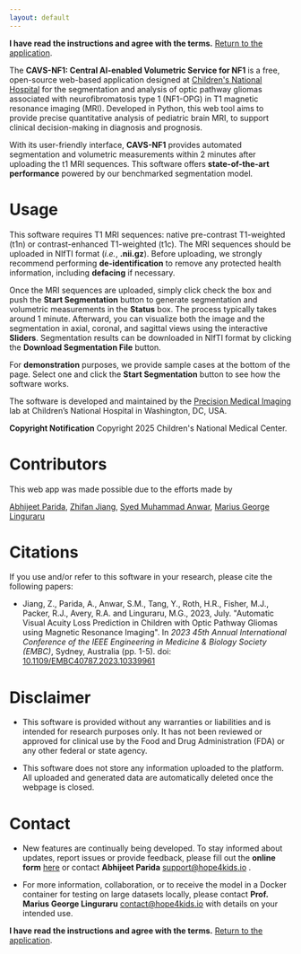 ```yaml
---
layout: default
---
```


**I have read the instructions and agree with the terms.** [Return to the application](https://nf1.hope4kids.io/).

The **CAVS-NF1: Central AI-enabled Volumetric Service for NF1** is a free, open-source web-based application designed at [Children's National Hospital](https://www.childrensnational.org/) 
for the segmentation and analysis of optic pathway gliomas associated with neurofibromatosis type 1 (NF1-OPG)  in  T1 magnetic resonance imaging (MRI). Developed in Python, this web tool aims to provide precise quantitative analysis of pediatric brain MRI, to support clinical decision-making in diagnosis and prognosis.  

With its user-friendly interface, **CAVS-NF1** provides automated segmentation and volumetric measurements within 2 minutes after uploading the t1 MRI sequences. This software offers **state-of-the-art performance** powered by our benchmarked segmentation model.  

# Usage

This software requires T1 MRI sequences: native pre-contrast T1-weighted (t1n) or 
contrast-enhanced T1-weighted (t1c). The MRI sequences should be 
uploaded in NIfTI format (*i.e.*, **.nii.gz**). Before uploading, 
we strongly recommend performing **de-identification** to remove any protected 
health information, including **defacing** if necessary. 

<!-- **Pre-processing** in the Segmenter is under development. At this time, 
we expect users to follow the standardized ["BraTS Pipeline"](https://arxiv.org/pdf/2404.15009) 
pre-processing, which includes co-registration of four sequences, and resampling to isotropic 1 mm resolution.  
Public tools such as the Cancer Imaging Phenomics Toolkit ([CaPTk](https://github.com/CBICA/CaPTk)) 
and Federated Tumor Segmentation ([FeTS](https://fets-ai.github.io/Front-End/process_data)) 
toolkits can be used for this purpose.   -->

Once the MRI sequences are uploaded, simply click check the box and push the **Start Segmentation** button to generate segmentation and volumetric measurements in the **Status** box. The process typically takes around 1 minute. Afterward, you can visualize both the image and the segmentation in axial, coronal, and sagittal views using the interactive **Sliders**. Segmentation results can be downloaded in NIfTI format by clicking the **Download Segmentation File** button.  

For **demonstration** purposes, we provide sample cases at the bottom of the page. 
Select one and click the **Start Segmentation** button to see how the software works.  

<!--# Source Code

The current version of the software is![v1.0](https://img.shields.io/badge/v1.0-brightgreen) 
and the source code is publicly available on GitHub 
([code](https://github.com/Precision-Medical-Imaging-Group/HOPE-Segmenter-Kids)) 
under license [CC BY-NC-SA 4.0](https://creativecommons.org/licenses/by-nc-sa/4.0/). -->

The software is developed and maintained by the [Precision Medical Imaging](https://research.childrensnational.org/labs/precision-medical) lab
at Children’s National Hospital in Washington, DC, USA.  

**Copyright Notification**  Copyright 2025 Children's National Medical Center.

# Contributors

This web app was made possible due to the efforts made by

[Abhijeet Parida](https://www.linkedin.com/in/a-parida/), [Zhifan Jiang](https://www.linkedin.com/in/zhifan-jiang-19917531/), [Syed Muhammad Anwar](https://www.linkedin.com/in/syed-anwar-5473b81a/), [Marius George Linguraru](https://www.linkedin.com/in/mglinguraru/)

# Citations

If you use and/or refer to this software in your research, please cite the following papers: 

* Jiang, Z., Parida, A., Anwar, S.M., Tang, Y., Roth, H.R., Fisher, M.J., Packer, R.J., Avery, R.A. and Linguraru, M.G., 2023, July. "Automatic Visual Acuity Loss Prediction in Children with Optic Pathway Gliomas using Magnetic Resonance Imaging". In *2023 45th Annual International Conference of the IEEE Engineering in Medicine & Biology Society (EMBC)*, Sydney, Australia (pp. 1-5). doi: [10.1109/EMBC40787.2023.10339961](https://ieeexplore.ieee.org/abstract/document/10339961)

# Disclaimer

* This software is provided without any warranties or liabilities and is intended for research purposes only. 
It has not been reviewed or approved for clinical use by the Food and Drug Administration (FDA) or any other federal or state agency. 

* This software does not store any information uploaded to the platform. 
All uploaded and generated data are automatically deleted once the webpage is closed. 

# Contact

* New features are continually being developed. To stay informed about updates, 
report issues or provide feedback, please fill out the 
**online form** [here](https://forms.gle/kjMni6tpN1whA4RNA) or contact **Abhijeet Parida** [support@hope4kids.io](mailto:support@hope4kids.io) .   

* For more information, collaboration, or to receive the model in a Docker container 
for testing on large datasets locally, please contact 
**Prof. Marius George Linguraru** [contact@hope4kids.io](mailto:contact@hope4kids.io) with details on your intended use. 

**I have read the instructions and agree with the terms.** [Return to the application](https://nf1.hope4kids.io/).
